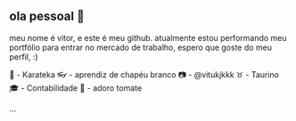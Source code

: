 ## ola pessoal 👋

meu nome é vitor, e este é meu github. atualmente estou performando meu portfólio para entrar no mercado de trabalho, espero que goste do meu perfil, :)

🥋 - Karateka
👓 - aprendiz de chapéu branco
📷 - @vitukjkkk
♉ - Taurino
🎓 - Contabilidade
🥗 - adoro tomate

...
